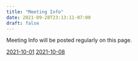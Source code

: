 ```yaml
---
title: "Meeting Info"
date: 2021-09-28T23:13:11-07:00
draft: false
---
```


Meeting Info will be posted regularly on this page.


[2021-10-01](https://wwucyber.com/minutes/2021-10-01)
[2021-10-08](https://wwucyber.com/minutes/2021-10-08)
